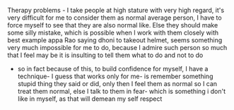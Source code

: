 Therapy problems - I take people at high stature with very high regard, it's very difficult for me to consider them as normal average person, I have to force myself to see that they are also normal like. Else they should make some silly mistake, which is possible when I work with them closely with best example appa Rao saying dhoni to takeout helmet, seems something very much impossible for me to do, because I admire such person so much that I feel may be it is insulting to tell them what to do and not to do
- so in fact because of this, to build confidence for myself, I have a technique- I guess that works only for me- is remember something stupid thing they said or did, only then I feel them as normal so I can treat them normal, else I talk to them in fear- which is something i don't like in myself, as that will demean my self respect